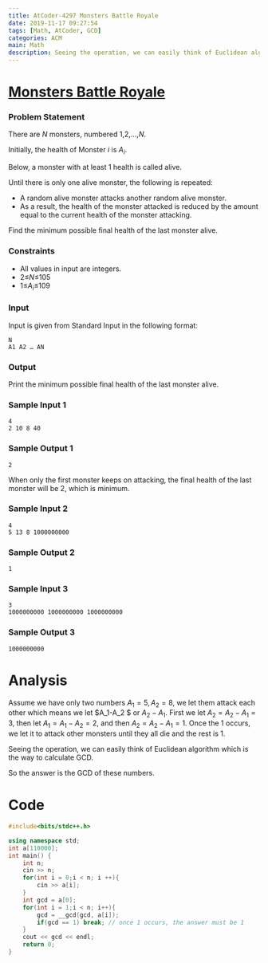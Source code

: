 ```yaml
---
title: AtCoder-4297 Monsters Battle Royale
date: 2019-11-17 09:27:54
tags: [Math, AtCoder, GCD]
categories: ACM
main: Math
description: Seeing the operation, we can easily think of Euclidean algorithm which is the way to calculate GCD.
---
```


# [Monsters Battle Royale](https://abc118.contest.atcoder.jp/tasks/abc118_c?lang=en) 

### Problem Statement

There are *N* monsters, numbered 1,2,…,*N*.

Initially, the health of Monster $i$ is $A_i$.

Below, a monster with at least 1 health is called alive.

Until there is only one alive monster, the following is repeated:

- A random alive monster attacks another random alive monster.
- As a result, the health of the monster attacked is reduced by the amount equal to the current health of the monster attacking.

Find the minimum possible final health of the last monster alive.

### Constraints

- All values in input are integers.
- 2≤*N*≤105
- 1≤$A_i$≤109

### Input

Input is given from Standard Input in the following format:

```
N
A1 A2 … AN
```

### Output

Print the minimum possible final health of the last monster alive.

### Sample Input 1

```
4
2 10 8 40
```

### Sample Output 1

```
2
```

When only the first monster keeps on attacking, the final health of the last monster will be 2, which is minimum.

### Sample Input 2

```
4
5 13 8 1000000000
```

### Sample Output 2

```
1
```

### Sample Input 3

```
3
1000000000 1000000000 1000000000
```

### Sample Output 3

```
1000000000
```

# Analysis

Assume we have only two numbers $A_1 = 5, A_2 = 8$, we let them attack each other which means we let $A_1-A_2 $ or $A_2-A_1$. First we let $A_2= A_2-A_1=3$, then let $A_1 = A_1-A_2=2$, and then $A_2= A_2-A_1 = 1$. Once the $1$ occurs, we let it to attack other monsters until they all die and the rest is $1$.

Seeing the operation, we can easily think of Euclidean algorithm which is the way to calculate GCD.

So the answer is the GCD of these numbers.

# Code

```c++
#include<bits/stdc++.h>

using namespace std;
int a[110000];
int main() {
	int n;
	cin >> n;
	for(int i = 0;i < n; i ++){
		cin >> a[i];
	}
	int gcd = a[0];
	for(int i = 1;i < n; i++){
		gcd = __gcd(gcd, a[i]);
		if(gcd == 1) break; // once 1 occurs, the answer must be 1
	}
	cout << gcd << endl;
	return 0;
}
```


